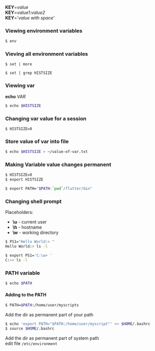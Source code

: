 **KEY**=_value_  
**KEY**=_value1_:_value2_  
**KEY**='_value with space_'

### Viewing environment variables

```sh
$ env
```

### Vieving all environment variables

```
$ set | more
```

```
$ set | grep HISTSIZE
```

### Viewing var

**echo** _VAR_

```sh
$ echo $HISTSIZE
```

### Changing var value for a session

```
$ HISTSIZE=0
```

### Store value of var into file

```sh
$ echo $HISTSIZE > ~/value-of-var.txt
```

### Making Variable value changes permanent

```sh
$ HISTSIZE=0
$ export HISTSIZE
```

```sh
$ export PATH="$PATH:`pwd`/flutter/bin"
```

### Changing shell prompt

Placeholders:

- **\u** - current user
- **\h** - hostname
- **\w** - working directory

```sh
$ PS1="Hello World:> "
Hello World:> ls -l
```

```sh
$ export PS1='C:\w> '
C:~> ls -l
```

### PATH variable

```sh
$ echo $PATH
```

#### Adding to the PATH

```sh
$ PATH=$PATH:/home/user/myscripts
```

Add the dir as permanent part of your path

```sh
$ echo 'export PATH="$PATH:/home/user/myscript"' >> $HOME/.bashrc
$ source $HOME/.bashrc
```

Add the dir as permanent part of system path  
edit file `/etc/environment`
